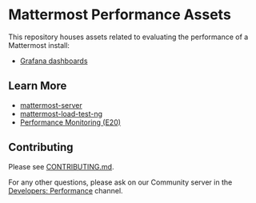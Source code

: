 # Mattermost Performance Assets
This repository houses assets related to evaluating the performance of a Mattermost install:

- [Grafana dashboards](./grafana)

## Learn More
- [mattermost-server](https://github.com/mattermost/mattermost-server)
- [mattermost-load-test-ng](https://github.com/mattermost/mattermost-load-test-ng)
- [Performance Monitoring (E20)](https://docs.mattermost.com/deployment/metrics.html)

## Contributing
Please see [CONTRIBUTING.md](./CONTRIBUTING.md).

For any other questions, please ask on our Community server in the [Developers: Performance](https://community-daily.mattermost.com/core/channels/developers-performance) channel.
